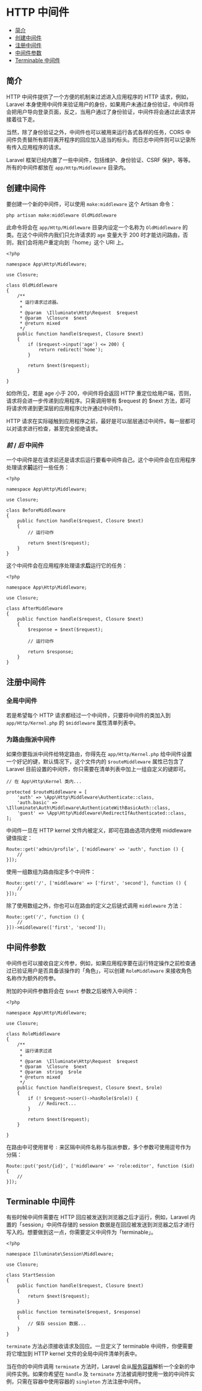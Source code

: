 # HTTP 中间件

- [简介](#introduction)
- [创建中间件](#defining-middleware)
- [注册中间件](#registering-middleware)
- [中间件参数](#middleware-parameters)
- [Terminable 中间件](#terminable-middleware)

<a name="introduction"></a>
## 简介

HTTP 中间件提供了一个方便的机制来过滤进入应用程序的 HTTP 请求，例如，Laravel 本身使用中间件来验证用户的身份，如果用户未通过身份验证，中间件将会把用户导向登录页面，反之，当用户通过了身份验证，中间件将会通过此请求并接着往下走。

当然，除了身份验证之外，中间件也可以被用来运行各式各样的任务，CORS 中间件负责替所有即将离开程序的回应加入适当的标头。而日志中间件则可以记录所有传入应用程序的请求。

Laravel 框架已经内置了一些中间件，包括维护、身份验证、CSRF 保护，等等。所有的中间件都放在 `app/Http/Middleware` 目录内。

<a name="defining-middleware"></a>
## 创建中间件

要创建一个新的中间件，可以使用 `make:middleware` 这个 Artisan 命令：

    php artisan make:middleware OldMiddleware

此命令将会在 `app/Http/Middleware` 目录内设定一个名称为 `OldMiddleware` 的类。在这个中间件内我们只允许请求的 `age` 变量大于 200 时才能访问路由，否则，我们会将用户重定向到「home」这个 URI 上。

    <?php

    namespace App\Http\Middleware;

    use Closure;

    class OldMiddleware
    {
        /**
         * 运行请求过滤器。
         *
         * @param  \Illuminate\Http\Request  $request
         * @param  \Closure  $next
         * @return mixed
         */
        public function handle($request, Closure $next)
        {
            if ($request->input('age') <= 200) {
                return redirect('home');
            }

            return $next($request);
        }

    }

如你所见，若是 age 小于 200，中间件将会返回 HTTP 重定位给用户端，否则，请求将会进一步传递到应用程序。只需调用带有 $request 的 $next 方法，即可将请求传递到更深层的应用程序(允许通过中间件)。

HTTP 请求在实际碰触到应用程序之前，最好是可以层层通过中间件。每一层都可以对请求进行检查，甚至完全拒绝请求。

### *前* / *后* 中间件

一个中间件是在请求前还是请求后运行要看中间件自己。这个中间件会在应用程序处理请求**前**运行一些任务：

    <?php

    namespace App\Http\Middleware;

    use Closure;

    class BeforeMiddleware
    {
        public function handle($request, Closure $next)
        {
            // 运行动作

            return $next($request);
        }
    }

这个中间件会在应用程序处理请求**后**运行它的任务：

    <?php

    namespace App\Http\Middleware;

    use Closure;

    class AfterMiddleware
    {
        public function handle($request, Closure $next)
        {
            $response = $next($request);

            // 运行动作

            return $response;
        }
    }

<a name="registering-middleware"></a>
## 注册中间件

### 全局中间件

若是希望每个 HTTP 请求都经过一个中间件，只要将中间件的类加入到 `app/Http/Kernel.php` 的 `$middleware` 属性清单列表中。

### 为路由指派中间件

如果你要指派中间件给特定路由，你得先在 `app/Http/Kernel.php` 给中间件设置一个好记的键，默认情况下，这个文件内的 `$routeMiddleware` 属性已包含了 Laravel 目前设置的中间件，你只需要在清单列表中加上一组自定义的键即可。

    // 在 App\Http\Kernel 类内...

    protected $routeMiddleware = [
        'auth' => \App\Http\Middleware\Authenticate::class,
        'auth.basic' => \Illuminate\Auth\Middleware\AuthenticateWithBasicAuth::class,
        'guest' => \App\Http\Middleware\RedirectIfAuthenticated::class,
    ];

中间件一旦在 HTTP kernel 文件内被定义，即可在路由选项内使用 middleware 键值指定：

    Route::get('admin/profile', ['middleware' => 'auth', function () {
        //
    }]);

使用一组数组为路由指定多个中间件：

    Route::get('/', ['middleware' => ['first', 'second'], function () {
        //
    }]);

除了使用数组之外，你也可以在路由的定义之后链式调用 `middleware` 方法：

    Route::get('/', function () {
        //
    }])->middleware(['first', 'second']);

<a name="middleware-parameters"></a>
## 中间件参数

中间件也可以接收自定义传参，例如，如果应用程序要在运行特定操作之前检查通过已验证用户是否具备该操作的「角色」，可以创建 `RoleMiddleware` 来接收角色名称作为额外的传参。

附加的中间件参数将会在 `$next` 参数之后被传入中间件：

    <?php

    namespace App\Http\Middleware;

    use Closure;

    class RoleMiddleware
    {
        /**
         * 运行请求过滤
         *
         * @param  \Illuminate\Http\Request  $request
         * @param  \Closure  $next
         * @param  string  $role
         * @return mixed
         */
        public function handle($request, Closure $next, $role)
        {
            if (! $request->user()->hasRole($role)) {
                // Redirect...
            }

            return $next($request);
        }

    }

在路由中可使用冒号 `:` 来区隔中间件名称与指派参数，多个参数可使用逗号作为分隔：

    Route::put('post/{id}', ['middleware' => 'role:editor', function ($id) {
        //
    }]);

<a name="terminable-middleware"></a>
## Terminable 中间件

有些时候中间件需要在 HTTP 回应被发送到浏览器之后才运行，例如，Laravel 内置的「session」中间件存储的 session 数据是在回应被发送到浏览器之后才进行写入的。想要做到这一点，你需要定义中间件为「terminable」。

    <?php

    namespace Illuminate\Session\Middleware;

    use Closure;

    class StartSession
    {
        public function handle($request, Closure $next)
        {
            return $next($request);
        }

        public function terminate($request, $response)
        {
            // 保存 session 数据...
        }
    }

`terminate` 方法必须接收请求及回应。一旦定义了 terminable 中间件，你便需要将它增加到 HTTP kernel 文件的全局中间件清单列表中。

当在你的中间件调用 `terminate` 方法时，Laravel 会从[服务容器](/docs/{{version}}/container)解析一个全新的中间件实例。如果你希望在 `handle` 及 `terminate` 方法被调用时使用一致的中间件实例，只需在容器中使用容器的 `singleton` 方法注册中间件。
